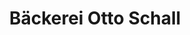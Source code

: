 ---
title: "Bäckerei Otto Schall"
url: /landau-in-der-pfalz/baeckerei-otto-schall/
shop: Bäckerei
---